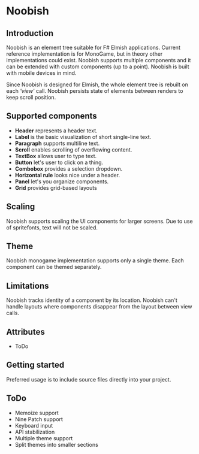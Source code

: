 # Noobish

## Introduction

Noobish is an element tree suitable for F# Elmish applications. Current reference implementation is for MonoGame, but in theory other implementations could exist. Noobish supports multiple components and it can be extended with custom components (up to a point). Noobish is built with mobile devices in mind.

Since Noobish is designed for Elmish, the whole element tree is rebuilt on each *'view'* call. Noobish persists state of elements between renders to keep scroll position.

## Supported components

* **Header** represents a header text.
* **Label** is the basic visualization of short single-line text.
* **Paragraph** supports multiline text.
* **Scroll** enables scrolling of overflowing content.
* **TextBox** allows user to type text.
* **Button** let's user to click on a thing.
* **Combobox** provides a selection dropdown.
* **Horizontal rule** looks nice under a header.
* **Panel** let's you organize components.
* **Grid** provides grid-based layouts

## Scaling

Noobish supports scaling the UI components for larger screens. Due to use of spritefonts, text will not be scaled.

## Theme

Noobish monogame implementation supports only a single theme. Each component can be themed separately.

## Limitations

Noobish tracks identity of a component by its location. Noobish can't handle layouts where components disappear from the layout between view calls.

## Attributes

* ToDo

## Getting started

Preferred usage is to include source files directly into your project.

## ToDo

* Memoize support
* Nine Patch support
* Keyboard input
* API stabilization
* Multiple theme support
* Split themes into smaller sections
